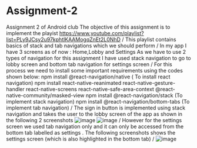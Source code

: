 # Assignment-2
Assignment 2 of Android club
The objective of this assignment is to implement the playist https://www.youtube.com/playlist?list=PLy9JCsy2u97kphtlKAAMogqZnEt2L0NhD
/ 
This playlist contains basics of stack and tab navigations which we should perform 
/ 
In my app I have 3 screens as of now : Home,Lobby and Settings 
As we have to use 2 types of navigation for this assignment I have used stack navigation to go to lobby screen and bottom tab navigation for settings screen
/
For this process we need to install some important requirements using the codes shown below:
npm install @react-navigation/native ( To install react navigation)
npm install react-native-reanimated react-native-gesture-handler react-native-screens react-native-safe-area-context @react-native-community/masked-view
npm install @react-navigation/stack (To implement stack navigation)
npm install @react-navigation/bottom-tabs (To implement tab navigation)
/
The sign in button is implemented using stack navigation and takes the user to the lobby screen of the app as shown in the following 2 screenshots
![image](https://user-images.githubusercontent.com/84237347/123542408-1b9fe880-d767-11eb-89a0-f90841febbd2.png)
![image](https://user-images.githubusercontent.com/84237347/123542432-48540000-d767-11eb-9360-03f31d5df740.png)
/
However for the settings screen we used tab navigation only and it can only be accessed from the bottom tab labelled as settings . The following screenshots shows the settings screen (which is also highlighted in the bottom tab)
/
![image](https://user-images.githubusercontent.com/84237347/123542540-c44e4800-d767-11eb-8127-f1d5ff12fbd7.png)

